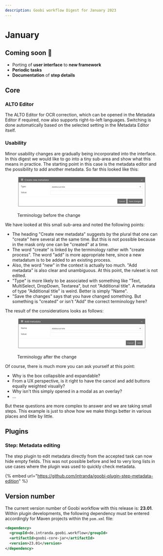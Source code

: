 ```yaml
---
description: Goobi workflow Digest for January 2023
---
```


# January

## Coming soon :rocket:

* Porting of **user interface** to **new framework**&#x20;
* **Periodic tasks**&#x20;
* **Documentation** of **step details**

## Core

### ALTO Editor

The ALTO Editor for OCR correction, which can be opened in the Metadata Editor if required, now also supports right-to-left languages. Switching is done automatically based on the selected setting in the Metadata Editor itself.

### Usability

Minor usability changes are gradually being incorporated into the interface. In this digest we would like to go into a tiny sub-area and show what this means in practice. The starting point in this case is the metadata editor and the possibility to add another metadata. So far this looked like this:

<figure><img src="../.gitbook/assets/23.01_EN_metadata-editor-usability-before.png" alt=""><figcaption><p>Terminology before the change</p></figcaption></figure>

We have looked at this small sub-area and noted the following points:&#x20;

* The heading "Create new metadata" suggests by the plural that one can "create" here several at the same time. But this is not possible because in the mask only one can be "created" at a time.&#x20;
* The word "create" is linked by the terminology rather with "create process". The word "add" is more appropriate here, since a new metadatum is to be added to an existing process.&#x20;
* Also, the word "new" in the context is actually too much. "Add metadata" is also clear and unambiguous. At this point, the ruleset is not edited.&#x20;
* "Type" is more likely to be associated with something like "Text, MultiSelect, DropDown, Textarea", but not "Additional title". A metadata of type "Additional title" is weird. Better is simply "Name".&#x20;
* "Save the changes" says that you have changed something. But something is "created" or isn't "Add" the correct terminology here?&#x20;

The result of the considerations looks as follows:

<figure><img src="../.gitbook/assets/23.01_EN_metadata-editor-usability-after.png" alt=""><figcaption><p>Terminology after the change</p></figcaption></figure>

Of course, there is much more you can ask yourself at this point:&#x20;

* Why is the box collapsible and expandable?&#x20;
* From a UX perspective, is it right to have the cancel and add buttons equally weighted visually?&#x20;
* Why isn't this simply opened in a modal as an overlay?&#x20;
* ...&#x20;

But these questions are more complex to answer and we are taking small steps. This example is just to show how we make things better in various places and little by little.

## Plugins&#x20;

### Step: Metadata editing

The step plugin to edit metadata directly from the accepted task can now hide empty fields. This was not possible before and led to very long lists in use cases where the plugin was used to quickly check metadata.

{% embed url="https://github.com/intranda/goobi-plugin-step-metadata-edition" %}

## Version number

The current version number of Goobi workflow with this release is: **23.01**. Within plugin developments, the following dependency must be entered accordingly for Maven projects within the `pom.xml` file:

```xml
<dependency>
  <groupId>de.intranda.goobi.workflow</groupId>
  <artifactId>goobi-core-jar</artifactId>
  <version>23.01</version>
</dependency>
```
